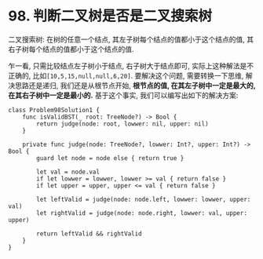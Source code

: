 
# 98. 判断二叉树是否是二叉搜索树
二叉搜索树: 在树的任意一个结点, 其左子树每个结点的值都小于这个结点的值, 其右子树每个结点的值都小于这个结点的值.  

乍一看, 只需比较结点左子树小于结点, 右子树大于结点即可, 实际上这种解法是不正确的, 比如`[10,5,15,null,null,6,20]`. 要解决这个问题, 需要转换一下思维, 解决思路还是递归, 我们还是从根节点开始, **根节点的值, 在其左子树中一定是最大的, 在其右子树中一定是最小的.** 基于这个事实, 我们可以编写出如下的解决方案: 

```
class Problem98Solution1 {
    func isValidBST(_ root: TreeNode?) -> Bool {
        return judge(node: root, lowwer: nil, upper: nil)
    }
    
    private func judge(node: TreeNode?, lowwer: Int?, upper: Int?) -> Bool {
        guard let node = node else { return true }
        
        let val = node.val
        if let lowwer = lowwer, lowwer >= val { return false }
        if let upper = upper, upper <= val { return false }
        
        let leftValid = judge(node: node.left, lowwer: lowwer, upper: val)
        let rightValid = judge(node: node.right, lowwer: val, upper: upper)
        
        return leftValid && rightValid
    }
}
```



